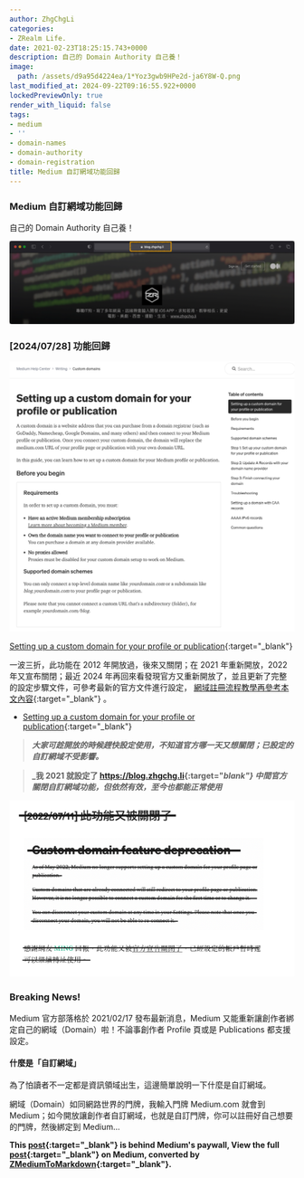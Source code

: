 ```yaml
---
author: ZhgChgLi
categories:
- ZRealm Life.
date: 2021-02-23T18:25:15.743+0000
description: 自己的 Domain Authority 自己養！
image:
  path: /assets/d9a95d4224ea/1*Yoz3gwb9HPe2d-ja6Y8W-Q.png
last_modified_at: 2024-09-22T09:16:55.922+0000
lockedPreviewOnly: true
render_with_liquid: false
tags:
- medium
- ''
- domain-names
- domain-authority
- domain-registration
title: Medium 自訂網域功能回歸
---
```


### Medium 自訂網域功能回歸

自己的 Domain Authority 自己養！



![](/assets/d9a95d4224ea/1*Yoz3gwb9HPe2d-ja6Y8W-Q.png)

### \[2024/07/28\] 功能回歸


![[Setting up a custom domain for your profile or publication](https://help.medium.com/hc/en-us/articles/115003053487-Setting-up-a-custom-domain-for-your-profile-or-publication){:target="_blank"}](/assets/d9a95d4224ea/1*jKAJ3wl5Zlo_0NZRgUUehA.png)

[Setting up a custom domain for your profile or publication](https://help.medium.com/hc/en-us/articles/115003053487-Setting-up-a-custom-domain-for-your-profile-or-publication){:target="_blank"}

一波三折，此功能在 2012 年開放過，後來又關閉；在 2021 年重新開放，2022 年又宣布關閉；最近 2024 年再回來看發現官方又重新開放了，並且更新了完整的設定步驟文件，可參考最新的官方文件進行設定， [網域註冊流程教學再參考本文內容](https://namecheap.pxf.io/P0jdZQ){:target="_blank"} 。
- [Setting up a custom domain for your profile or publication](https://help.medium.com/hc/en-us/articles/115003053487-Setting-up-a-custom-domain-for-your-profile-or-publication){:target="_blank"}



> **_大家可趁開放的時候趕快設定使用，不知道官方哪一天又想關閉；已設定的自訂網域不受影響。_** 
 

> **_我 2021 就設定了 [https://blog\.zhgchg\.li](https://blog.zhgchg.li){:target="_blank"} 中間官方關閉自訂網域功能，但依然有效，至今也都能正常使用_** 






![](/assets/d9a95d4224ea/1*20gZehc0ahUOYP_vWTNn_w.png)

### Breaking News\!

Medium 官方部落格於 2021/02/17 發布最新消息，Medium 又能重新讓創作者綁定自己的網域（Domain）啦！不論事創作者 Profile 頁或是 Publications 都支援設定。
#### 什麼是「自訂網域」

為了怕讀者不一定都是資訊領域出生，這邊簡單說明一下什麼是自訂網域。

網域（Domain）如同網路世界的門牌，我輸入門牌 Medium\.com 就會到 Medium；如今開放讓創作者自訂網域，也就是自訂門牌，你可以註冊好自己想要的門牌，然後綁定到 Medium…



**This [post](https://medium.com/zrealm-life/medium-%E8%87%AA%E8%A8%82%E7%B6%B2%E5%9F%9F%E5%8A%9F%E8%83%BD%E5%9B%9E%E6%AD%B8-d9a95d4224ea){:target="_blank"} is behind Medium's paywall, View the full [post](https://medium.com/zrealm-life/medium-%E8%87%AA%E8%A8%82%E7%B6%B2%E5%9F%9F%E5%8A%9F%E8%83%BD%E5%9B%9E%E6%AD%B8-d9a95d4224ea){:target="_blank"} on Medium, converted by [ZMediumToMarkdown](https://github.com/ZhgChgLi/ZMediumToMarkdown){:target="_blank"}.**